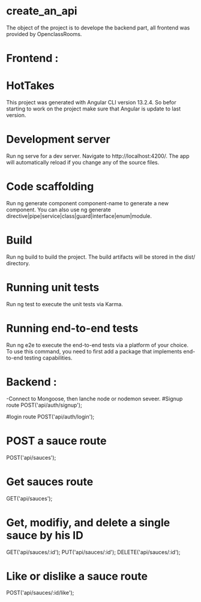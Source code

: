 # create_an_api
The object of the project is to develope the backend part, all frontend was provided by OpenclassRooms.

# Frontend : 
# HotTakes
This project was generated with Angular CLI version 13.2.4.
So befor starting to work on the project make sure that Angular is update to last version.

# Development server
Run ng serve for a dev server. Navigate to http://localhost:4200/. The app will automatically reload if you change any of the source files.

# Code scaffolding
Run ng generate component component-name to generate a new component. You can also use ng generate directive|pipe|service|class|guard|interface|enum|module.

# Build
Run ng build to build the project. The build artifacts will be stored in the dist/ directory.

# Running unit tests
Run ng test to execute the unit tests via Karma.

# Running end-to-end tests
Run ng e2e to execute the end-to-end tests via a platform of your choice. To use this command, you need to first add a package that implements end-to-end testing capabilities.

# Backend : 
-Connect to Mongoose, then lanche node or nodemon seveer.
#Signup route
POST('api/auth/signup');

#login route
POST('api/auth/login');

# POST a sauce route
POST('api/sauces');

# Get sauces route
GET('api/sauces');

# Get, modifiy, and delete a single sauce by his ID
GET('api/sauces/:id');
PUT('api/sauces/:id');
DELETE('api/sauces/:id');

# Like or dislike a sauce route
POST('api/sauces/:id/like');
